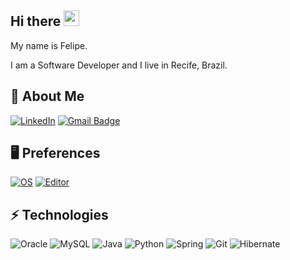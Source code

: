 ## Hi there <img src="https://media.giphy.com/media/hvRJCLFzcasrR4ia7z/giphy.gif" width="25px"></a>

My name is Felipe.

I am a Software Developer and I live in Recife, Brazil.

## 🙂 About Me
[![LinkedIn](https://img.shields.io/badge/LinkedIn-informational?style=flat&logo=linkedin&logoColor=white)](https://www.linkedin.com/in/felipe-alcantara-queiroz/)
[![Gmail Badge](https://img.shields.io/badge/-Email-c14438?style=flat&logo=Gmail&logoColor=white&link=mailto:felipe.de.a.queiroz@gmail.com)](mailto:felipe.de.a.queiroz@gmail.com)

## 🖥️ Preferences
[![OS](https://img.shields.io/badge/Windows-0078D6?style=for-the-badge&logo=windows&logoColor=white)](https://www.microsoft.com/pt-br/windows)
[![Editor](https://img.shields.io/badge/IntelliJ_IDEA-000000.svg?style=for-the-badge&logo=intellij-idea&logoColor=white)](https://www.jetbrains.com/idea/)


## ⚡ Technologies
![Oracle](https://img.shields.io/badge/Oracle-F80000?style=for-the-badge&logo=Oracle&logoColor=white)
![MySQL](https://img.shields.io/badge/MySQL-005C84?style=for-the-badge&logo=mysql&logoColor=white)
![Java](https://img.shields.io/badge/Java-F80000?style=for-the-badge&logo=java&logoColor=white)
![Python](https://img.shields.io/badge/Python-3776AB?style=for-the-badge&logo=python&logoColor=white)
![Spring](https://img.shields.io/badge/Spring-6DB33F?style=for-the-badge&logo=spring&logoColor=white)
![Git](https://img.shields.io/badge/GIT-E44C30?style=for-the-badge&logo=git&logoColor=white)
![Hibernate](https://img.shields.io/badge/Hibernate-59666C?style=for-the-badge&logo=Hibernate&logoColor=white)
